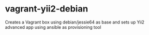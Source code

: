 # vagrant-yii2-debian
Creates a Vagrant box using debian/jessie64 as base and sets up Yii2 advanced app using ansible as provisioning tool
